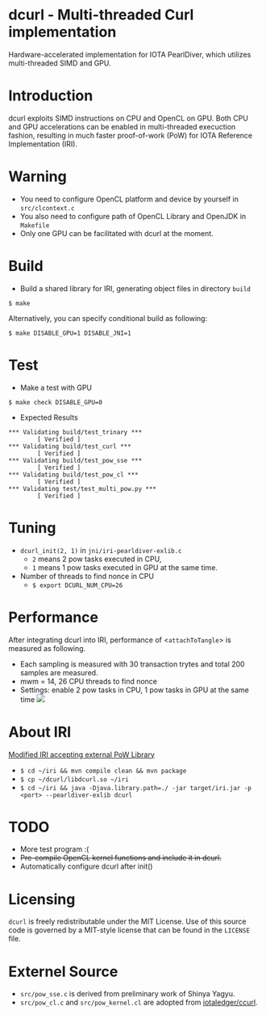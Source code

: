# dcurl - Multi-threaded Curl implementation
Hardware-accelerated implementation for IOTA PearlDiver, which utilizes multi-threaded SIMD and GPU.

# Introduction
dcurl exploits SIMD instructions on CPU and OpenCL on GPU. Both CPU and GPU accelerations can be
enabled in multi-threaded execuction fashion, resulting in much faster proof-of-work (PoW) for IOTA
Reference Implementation (IRI).

# Warning
* You need to configure OpenCL platform and device by yourself in ```src/clcontext.c```
* You also need to configure path of OpenCL Library and OpenJDK in ```Makefile```
* Only one GPU can be facilitated with dcurl at the moment.

# Build
* Build a shared library for IRI, generating object files in directory `build`
```shell
$ make
```
Alternatively, you can specify conditional build as following:
```shell
$ make DISABLE_GPU=1 DISABLE_JNI=1
```

# Test
* Make a test with GPU

```$ make check DISABLE_GPU=0```

* Expected Results

```
*** Validating build/test_trinary ***
        [ Verified ]
*** Validating build/test_curl ***
        [ Verified ]
*** Validating build/test_pow_sse ***
        [ Verified ]
*** Validating build/test_pow_cl ***
        [ Verified ]
*** Validating test/test_multi_pow.py ***
        [ Verified ]
```

# Tuning
* ```dcurl_init(2, 1)``` in ```jni/iri-pearldiver-exlib.c```
    * ```2``` means 2 pow tasks executed in CPU,
    * ```1``` means 1 pow tasks executed in GPU at the same time.
* Number of threads to find nonce in CPU
    * ```$ export DCURL_NUM_CPU=26```

# Performance 
After integrating dcurl into IRI, performance of <```attachToTangle```> is measured as following.
* Each sampling is measured with 30 transaction trytes and total 200 samples are measured.
* mwm = 14, 26 CPU threads to find nonce
* Settings: enable 2 pow tasks in CPU, 1 pow tasks in GPU at the same time
![](https://lh4.googleusercontent.com/2U_TpfAtEbPdHBcGKD1zl0t0bzo2Rubj0DxXxvV-Rh31Yr7oCCtptutQpLLizMgR7ousEXUtwM6RASnQLOJnGePhQ5Emh1w8l8GlKzMtZ0Yv-TySF2gh3u48BAmllAJv2VjNaxgFGCA)

# About IRI
[Modified IRI accepting external PoW Library](https://github.com/chenwei-tw/iri/tree/feat/new_pow_interface)
* ```$ cd ~/iri && mvn compile clean && mvn package```
* ```$ cp ~/dcurl/libdcurl.so ~/iri```
* ```$ cd ~/iri && java -Djava.library.path=./ -jar target/iri.jar -p <port> --pearldiver-exlib dcurl```

# TODO
* More test program :(
* ~~Pre-compile OpenCL kernel functions and include it in dcurl.~~
* Automatically configure dcurl after init()

# Licensing

`dcurl` is freely redistributable under the MIT License.
Use of this source code is governed by a MIT-style license that can be
found in the `LICENSE` file.

# Externel Source
* ```src/pow_sse.c``` is derived from preliminary work of Shinya Yagyu.
* ```src/pow_cl.c``` and ```src/pow_kernel.cl``` are adopted from [iotaledger/ccurl](https://github.com/iotaledger/ccurl).
